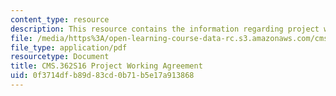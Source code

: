 ```yaml
---
content_type: resource
description: This resource contains the information regarding project working agreement.
file: /media/https%3A/open-learning-course-data-rc.s3.amazonaws.com/cms-362-civic-media-codesign-studio-spring-2016/0f3714dfb89d83cd0b71b5e17a913868_MITCMS_362S16_ProjectWork.pdf
file_type: application/pdf
resourcetype: Document
title: CMS.362S16 Project Working Agreement
uid: 0f3714df-b89d-83cd-0b71-b5e17a913868
---
```

